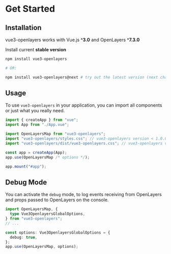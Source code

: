 # Get Started

## Installation

vue3-openlayers works with Vue.js **^3.0** and OpenLayers **^7.3.0**

Install current **stable version**

```bash
npm install vue3-openlayers

# OR:

npm install vue3-openlayers@next # try out the latest version (next channel)
```

## Usage

To use `vue3-openlayers` in your application, you can import all components or just what you really need.

```ts
import { createApp } from "vue";
import App from "./App.vue";

import OpenLayersMap from "vue3-openlayers";
import "vue3-openlayers/styles.css"; // vue3-openlayers version < 1.0.0-*
import "vue3-openlayers/dist/vue3-openlayers.css"; // vue3-openlayers version >= 1.0.0-*

const app = createApp(App);
app.use(OpenLayersMap /* options */);

app.mount("#app");
```

## Debug Mode

You can activate the `debug` mode, to log events receiving from OpenLayers and props passed to OpenLayers on the console.

```ts
import OpenLayersMap, {
  type Vue3OpenlayersGlobalOptions,
} from "vue3-openlayers";
// ...

const options: Vue3OpenlayersGlobalOptions = {
  debug: true,
};
app.use(OpenLayersMap, options);
```
